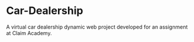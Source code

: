 # Car-Dealership
A virtual car dealership dynamic web project developed for an assignment at Claim Academy.

